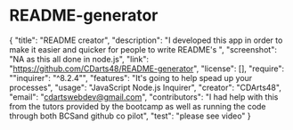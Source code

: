 # README-generator
{
  "title": "README creator",
  "description": "I developed this app in order to make it easier and quicker for people  to write README's ",
  "screenshot": "NA as this all done in node.js",
  "link": "https://github.com/CDarts48/README-generator",
  "license": [],
  "require": "\"inquirer\": \"^8.2.4\"",
  "features": "It's going to help spead up your processes",
  "usage": "JavaScript Node.js Inquirer",
  "creator": "CDArts48",
  "email": "cdartswebdev@gmail.com",
  "contributors": "I had help with this from the tutors provided by the bootcamp as well as running the code through both BCSand github co pilot",
  "test": "please see video"
}
